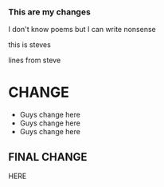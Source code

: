 ### This are my changes 
I don't know poems but I can write 
nonsense

this is steves 

lines from steve
 
# CHANGE

- Guys change here
- Guys change here
- Guys change here

## FINAL CHANGE
HERE
